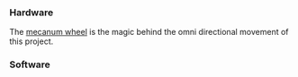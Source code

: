 ### Hardware 

The [mecanum wheel](https://docs.github.com/en/pages/getting-started-with-github-pages/creating-a-github-pages-site) is the magic behind the omni directional movement of this project.

### Software

